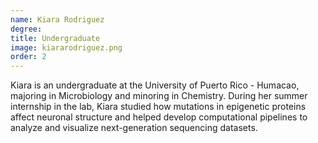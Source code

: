 ```yaml
---
name: Kiara Rodriguez
degree: 
title: Undergraduate
image: kiararodriguez.png
order: 2
---
```

Kiara is an undergraduate at the University of Puerto Rico - Humacao, majoring in Microbiology and minoring in Chemistry. During her summer internship in the lab, Kiara studied how mutations in epigenetic proteins affect neuronal structure and helped develop computational pipelines to analyze and visualize next-generation sequencing datasets.